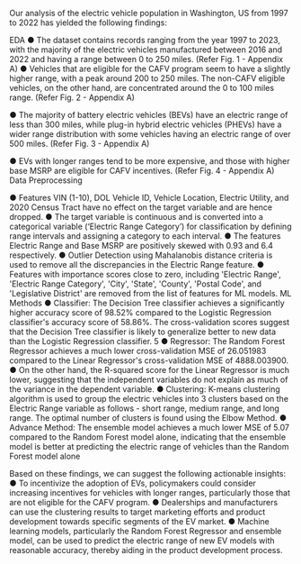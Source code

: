 Our analysis of the electric vehicle population in Washington, US from 1997 to 2022 has yielded the following
findings:


EDA
● The dataset contains records ranging from the year 1997 to 2023, with the majority of the electric vehicles
manufactured between 2016 and 2022 and having a range between 0 to 250 miles. (Refer Fig. 1 - Appendix A)
● Vehicles that are eligible for the CAFV program seem to have a slightly higher range, with a peak around 200 to
250 miles. The non-CAFV eligible vehicles, on the other hand, are concentrated around the 0 to 100 miles range.
(Refer Fig. 2 - Appendix A)

● The majority of battery electric vehicles (BEVs) have an electric range of less than 300 miles, while plug-in
hybrid electric vehicles (PHEVs) have a wider range distribution with some vehicles having an electric range of
over 500 miles. (Refer Fig. 3 - Appendix A)

● EVs with longer ranges tend to be more expensive, and those with higher base MSRP are eligible for CAFV
incentives. (Refer Fig. 4 - Appendix A)
Data Preprocessing

● Features VIN (1-10), DOL Vehicle ID, Vehicle Location, Electric Utility, and 2020 Census Tract have no effect on
the target variable and are hence dropped.
● The target variable is continuous and is converted into a categorical variable (‘Electric Range Category’) for
classification by defining range intervals and assigning a category to each interval.
● The features Electric Range and Base MSRP are positively skewed with 0.93 and 6.4 respectively.
● Outlier Detection using Mahalanobis distance criteria is used to remove all the discrepancies in the Electric Range
feature.
● Features with importance scores close to zero, including 'Electric Range', 'Electric Range Category', 'City', 'State',
'County', 'Postal Code', and 'Legislative District' are removed from the list of features for ML models.
ML Methods
● Classifier: The Decision Tree classifier achieves a significantly higher accuracy score of 98.52% compared to the
Logistic Regression classifier's accuracy score of 58.86%. The cross-validation scores suggest that the Decision
Tree classifier is likely to generalize better to new data than the Logistic Regression classifier.
5
● Regressor: The Random Forest Regressor achieves a much lower cross-validation MSE of 26.051983 compared
to the Linear Regressor's cross-validation MSE of 4888.003900.
● On the other hand, the R-squared score for the Linear Regressor is much lower, suggesting that the independent
variables do not explain as much of the variance in the dependent variable.
● Clustering: K-means clustering algorithm is used to group the electric vehicles into 3 clusters based on the
Electric Range variable as follows - short range, medium range, and long range. The optimal number of clusters is
found using the Elbow Method.
● Advance Method: The ensemble model achieves a much lower MSE of 5.07 compared to the Random Forest
model alone, indicating that the ensemble model is better at predicting the electric range of vehicles than the
Random Forest model alone


Based on these findings, we can suggest the following actionable insights:
● To incentivize the adoption of EVs, policymakers could consider increasing incentives for vehicles with longer
ranges, particularly those that are not eligible for the CAFV program.
● Dealerships and manufacturers can use the clustering results to target marketing efforts and product development
towards specific segments of the EV market.
● Machine learning models, particularly the Random Forest Regressor and ensemble model, can be used to predict
the electric range of new EV models with reasonable accuracy, thereby aiding in the product development
process.
